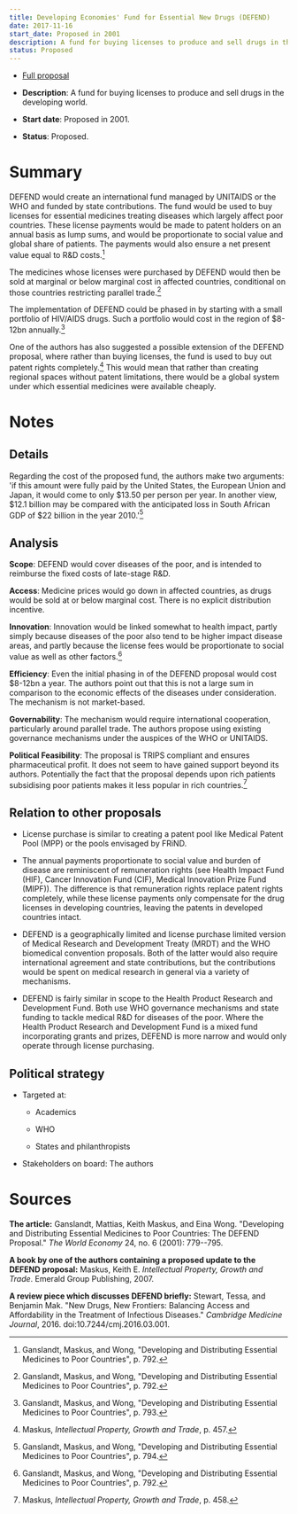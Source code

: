 ```yaml
---
title: Developing Economies' Fund for Essential New Drugs (DEFEND)
date: 2017-11-16
start_date: Proposed in 2001
description: A fund for buying licenses to produce and sell drugs in the developing world.
status: Proposed
---
```


-   [Full proposal](http://onlinelibrary.wiley.com/doi/10.1111/1467-9701.00382/abstract)

-   **Description**: A fund for buying licenses to produce and sell drugs in the developing world.

-   **Start date**: Proposed in 2001.

-   **Status**: Proposed.

# Summary


DEFEND would create an international fund managed by UNITAIDS or the WHO and funded by state contributions. The fund would be used to buy licenses for essential medicines treating diseases which largely affect poor countries. These license payments would be made to patent holders on an annual basis as lump sums, and would be proportionate to social value and global share of patients. The payments would also ensure a net present value equal to R&D costs.[^39]

The medicines whose licenses were purchased by DEFEND would then be sold at marginal or below marginal cost in affected countries, conditional on those countries restricting parallel trade.[^40]

The implementation of DEFEND could be phased in by starting with a small portfolio of HIV/AIDS drugs. Such a portfolio would cost in the region of \$8-12bn annually.[^41]

One of the authors has also suggested a possible extension of the DEFEND proposal, where rather than buying licenses, the fund is used to buy out patent rights completely.[^42] This would mean that rather than creating regional spaces without patent limitations, there would be a global system under which essential medicines were available cheaply.

# Notes

## Details

Regarding the cost of the proposed fund, the authors make two arguments: \'if this amount were fully paid by the United States, the European Union and Japan, it would come to only \$13.50 per person per year. In another view, \$12.1 billion may be compared with the anticipated loss in South African GDP of \$22 billion in the year 2010.\'[^43]

## Analysis

**Scope**: DEFEND would cover diseases of the poor, and is intended to reimburse the fixed costs of late-stage R&D.

**Access**: Medicine prices would go down in affected countries, as drugs would be sold at or below marginal cost. There is no explicit distribution incentive.

**Innovation**: Innovation would be linked somewhat to health impact, partly simply because diseases of the poor also tend to be higher impact disease areas, and partly because the license fees would be proportionate to social value as well as other factors.[^44]

**Efficiency**: Even the initial phasing in of the DEFEND proposal would cost \$8-12bn a year. The authors point out that this is not a large sum in comparison to the economic effects of the diseases under consideration. The mechanism is not market-based.

**Governability**: The mechanism would require international cooperation, particularly around parallel trade. The authors propose using existing governance mechanisms under the auspices of the WHO or UNITAIDS.

**Political Feasibility**: The proposal is TRIPS compliant and ensures pharmaceutical profit. It does not seem to have gained support beyond its authors. Potentially the fact that the proposal depends upon rich patients subsidising poor patients makes it less popular in rich countries.[^45]

## Relation to other proposals

-   License purchase is similar to creating a patent pool like Medical Patent Pool (MPP) or the pools envisaged by FRiND.

-   The annual payments proportionate to social value and burden of disease are reminiscent of remuneration rights (see Health Impact Fund (HIF), Cancer Innovation Fund (CIF), Medical Innovation Prize Fund (MIPF)). The difference is that remuneration rights replace patent rights completely, while these license payments only compensate for the drug licenses in developing countries, leaving the patents in developed countries intact.

-   DEFEND is a geographically limited and license purchase limited version of Medical Research and Development Treaty (MRDT) and the WHO biomedical convention proposals. Both of the latter would also require international agreement and state contributions, but the contributions would be spent on medical research in general via a variety of mechanisms.

-   DEFEND is fairly similar in scope to the Health Product Research and Development Fund. Both use WHO governance mechanisms and state funding to tackle medical R&D for diseases of the poor. Where the Health Product Research and Development Fund is a mixed fund incorporating grants and prizes, DEFEND is more narrow and would only operate through license purchasing.

## Political strategy

-   Targeted at:

    -   Academics

    -   WHO

    -   States and philanthropists

-   Stakeholders on board: The authors

# Sources


**The article:** Ganslandt, Mattias, Keith Maskus, and Eina Wong.
"Developing and Distributing Essential Medicines to Poor Countries: The
DEFEND Proposal." *The World Economy* 24, no. 6 (2001): 779--795.

**A book by one of the authors containing a proposed update to the
DEFEND proposal:** Maskus, Keith E. *Intellectual Property, Growth and
Trade*. Emerald Group Publishing, 2007.

**A review piece which discusses DEFEND briefly:** Stewart, Tessa, and
Benjamin Mak. "New Drugs, New Frontiers: Balancing Access and
Affordability in the Treatment of Infectious Diseases." *Cambridge
Medicine Journal*, 2016. doi:10.7244/cmj.2016.03.001.


[^39]: Ganslandt, Maskus, and Wong, "Developing and Distributing Essential Medicines to Poor Countries", p. 792.

[^40]: Ganslandt, Maskus, and Wong, "Developing and Distributing Essential Medicines to Poor Countries", p. 792.

[^41]: Ganslandt, Maskus, and Wong, "Developing and Distributing Essential Medicines to Poor Countries", p. 793.

[^42]: Maskus, *Intellectual Property, Growth and Trade*, p. 457.

[^43]: Ganslandt, Maskus, and Wong, "Developing and Distributing Essential Medicines to Poor Countries", p. 794.

[^44]: Ganslandt, Maskus, and Wong, "Developing and Distributing Essential Medicines to Poor Countries", p. 792.

[^45]: Maskus, *Intellectual Property, Growth and Trade*, p. 458.
